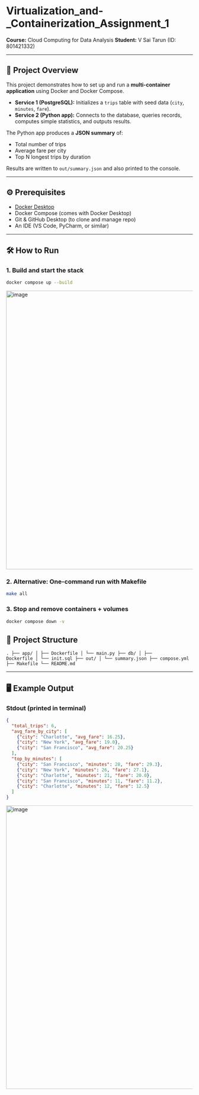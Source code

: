 # Virtualization_and-_Containerization_Assignment_1

 
**Course:** Cloud Computing for Data Analysis 
**Student:** V Sai Tarun (ID: 801421332)  

---

## 📌 Project Overview  
This project demonstrates how to set up and run a **multi-container application** using Docker and Docker Compose.  

- **Service 1 (PostgreSQL):** Initializes a `trips` table with seed data (`city`, `minutes`, `fare`).  
- **Service 2 (Python app):** Connects to the database, queries records, computes simple statistics, and outputs results.  

The Python app produces a **JSON summary** of:  
- Total number of trips  
- Average fare per city  
- Top N longest trips by duration  

Results are written to `out/summary.json` and also printed to the console.  

---

## ⚙️ Prerequisites  
- [Docker Desktop](https://www.docker.com/products/docker-desktop/)  
- Docker Compose (comes with Docker Desktop)  
- Git & GitHub Desktop (to clone and manage repo)  
- An IDE (VS Code, PyCharm, or similar)  

---

## 🛠️ How to Run  

### 1. Build and start the stack
```bash
docker compose up --build
```
<img width="940" height="753" alt="image" src="https://github.com/user-attachments/assets/438ae9ea-9cf6-4571-b38e-1ac575def3bc" />


### 2. Alternative: One-command run with Makefile
```bash
make all
```

### 3. Stop and remove containers + volumes

```bash
docker compose down -v
```

## 📂 Project Structure
<code>.
├── app/
│ ├── Dockerfile
│ └── main.py
├── db/
│ ├── Dockerfile
│ └── init.sql
├── out/
│ └── summary.json
├── compose.yml
├── Makefile
└── README.md</code>


---

## 🖥️ Example Output  

### Stdout (printed in terminal)
```json
{
  "total_trips": 6,
  "avg_fare_by_city": [
    {"city": "Charlotte", "avg_fare": 16.25},
    {"city": "New York", "avg_fare": 19.0},
    {"city": "San Francisco", "avg_fare": 20.25}
  ],
  "top_by_minutes": [
    {"city": "San Francisco", "minutes": 28, "fare": 29.3},
    {"city": "New York", "minutes": 26, "fare": 27.1},
    {"city": "Charlotte", "minutes": 21, "fare": 20.0},
    {"city": "San Francisco", "minutes": 11, "fare": 11.2},
    {"city": "Charlotte", "minutes": 12, "fare": 12.5}
  ]
}
```

<img width="1279" height="766" alt="image" src="https://github.com/user-attachments/assets/7edd7769-fee0-4478-9016-34998f057d9a" />


